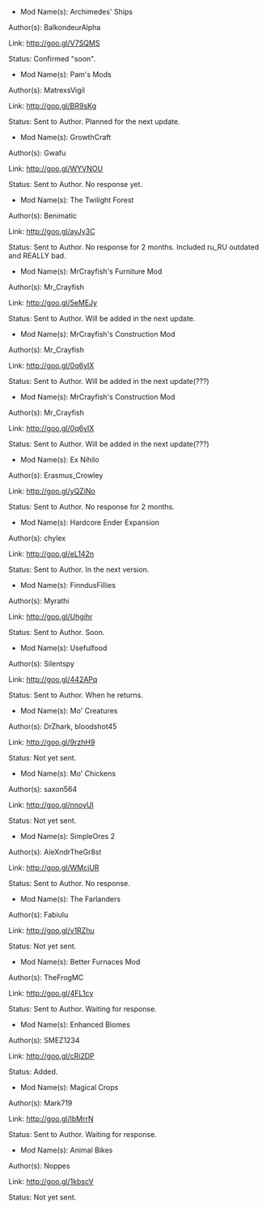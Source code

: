 - Mod Name(s): Archimedes' Ships

Author(s): BalkondeurAlpha

Link: http://goo.gl/V7SQMS

Status: Confirmed "soon".


- Mod Name(s): Pam's Mods

Author(s): MatrexsVigil

Link: http://goo.gl/BR9sKg

Status: Sent to Author. Planned for the next update.


- Mod Name(s): GrowthCraft

Author(s): Gwafu

Link: http://goo.gl/WYVNOU

Status: Sent to Author. No response yet.


- Mod Name(s): The Twilight Forest

Author(s): Benimatic

Link: http://goo.gl/ayJy3C

Status: Sent to Author. No response for 2 months. Included ru_RU outdated and REALLY bad.


- Mod Name(s): MrCrayfish's Furniture Mod

Author(s): Mr_Crayfish

Link: http://goo.gl/5eMEJy

Status: Sent to Author. Will be added in the next update.


- Mod Name(s): MrCrayfish's Construction Mod

Author(s): Mr_Crayfish

Link: http://goo.gl/0q6yIX

Status: Sent to Author. Will be added in the next update(???)


- Mod Name(s): MrCrayfish's Construction Mod

Author(s): Mr_Crayfish

Link: http://goo.gl/0q6yIX

Status: Sent to Author. Will be added in the next update(???)


- Mod Name(s): Ex Nihilo

Author(s): Erasmus_Crowley

Link: http://goo.gl/yQZiNo

Status: Sent to Author. No response for 2 months.


- Mod Name(s): Hardcore Ender Expansion

Author(s): chylex

Link: http://goo.gl/eL142n

Status: Sent to Author. In the next version.


- Mod Name(s): FinndusFillies

Author(s): Myrathi

Link: http://goo.gl/Uhgihr

Status: Sent to Author. Soon.


- Mod Name(s): Usefulfood

Author(s): Silentspy

Link: http://goo.gl/442APq

Status: Sent to Author. When he returns.


- Mod Name(s): Mo' Creatures

Author(s): DrZhark, bloodshot45

Link: http://goo.gl/9rzhH9

Status: Not yet sent.


- Mod Name(s): Mo' Chickens

Author(s): saxon564

Link: http://goo.gl/nnoyUl

Status: Not yet sent.


- Mod Name(s): SimpleOres 2

Author(s): AleXndrTheGr8st

Link: http://goo.gl/WMcjUR

Status: Sent to Author. No response.


- Mod Name(s): The Farlanders

Author(s): Fabiulu

Link: http://goo.gl/v1RZhu

Status: Not yet sent.


- Mod Name(s): Better Furnaces Mod

Author(s): TheFrogMC

Link: http://goo.gl/4FL1cy

Status: Sent to Author. Waiting for response.


- Mod Name(s): Enhanced Biomes

Author(s): SMEZ1234

Link: http://goo.gl/cRi2DP

Status: Added.


- Mod Name(s): Magical Crops

Author(s): Mark719

Link: http://goo.gl/lbMrrN

Status: Sent to Author. Waiting for response.


- Mod Name(s): Animal Bikes

Author(s): Noppes

Link: http://goo.gl/1kbscV

Status: Not yet sent.
